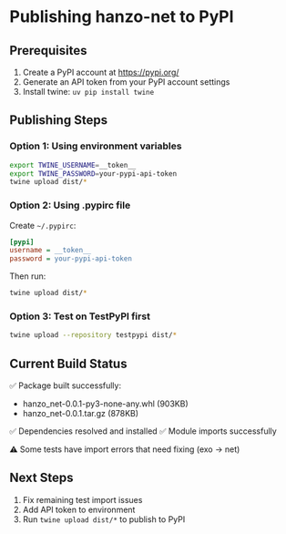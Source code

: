 # Publishing hanzo-net to PyPI

## Prerequisites

1. Create a PyPI account at https://pypi.org/
2. Generate an API token from your PyPI account settings
3. Install twine: `uv pip install twine`

## Publishing Steps

### Option 1: Using environment variables

```bash
export TWINE_USERNAME=__token__
export TWINE_PASSWORD=your-pypi-api-token
twine upload dist/*
```

### Option 2: Using .pypirc file

Create `~/.pypirc`:
```ini
[pypi]
username = __token__
password = your-pypi-api-token
```

Then run:
```bash
twine upload dist/*
```

### Option 3: Test on TestPyPI first

```bash
twine upload --repository testpypi dist/*
```

## Current Build Status

✅ Package built successfully:
- hanzo_net-0.0.1-py3-none-any.whl (903KB)
- hanzo_net-0.0.1.tar.gz (878KB)

✅ Dependencies resolved and installed
✅ Module imports successfully

⚠️ Some tests have import errors that need fixing (exo → net)

## Next Steps

1. Fix remaining test import issues
2. Add API token to environment
3. Run `twine upload dist/*` to publish to PyPI